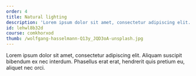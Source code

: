 ```yaml
---
order: 4
title: Natural lighting
description: 'Lorem ipsum dolor sit amet, consectetur adipiscing elit. Aliquam suscipit bibendum ex nec interdum.'
id: lehwl8b32d
course: comkhorxod
thumb: /wolfgang-hasselmann-Q13y_JQD3oA-unsplash.jpg
---
```

Lorem ipsum dolor sit amet, consectetur adipiscing elit. Aliquam suscipit bibendum ex nec interdum. Phasellus erat erat, hendrerit quis pretium eu, aliquet nec orci.
